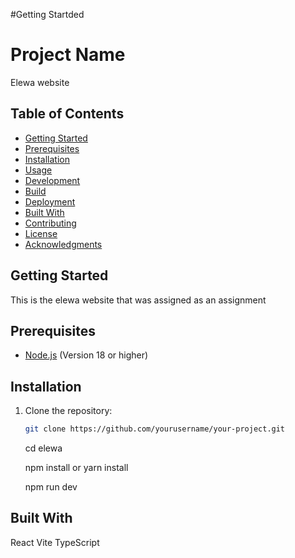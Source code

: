 #Getting Startded

# Project Name

Elewa website

## Table of Contents

- [Getting Started](#getting-started)
- [Prerequisites](#prerequisites)
- [Installation](#installation)
- [Usage](#usage)
- [Development](#development)
- [Build](#build)
- [Deployment](#deployment)
- [Built With](#built-with)
- [Contributing](#contributing)
- [License](#license)
- [Acknowledgments](#acknowledgments)

## Getting Started

This is the elewa website that was assigned as an assignment

## Prerequisites

- [Node.js](https://nodejs.org/) (Version 18 or higher)

## Installation

1. Clone the repository:

   ```sh
   git clone https://github.com/yourusername/your-project.git
   ```

   cd elewa

   npm install or yarn install

   npm run dev

## Built With

React
Vite
TypeScript
